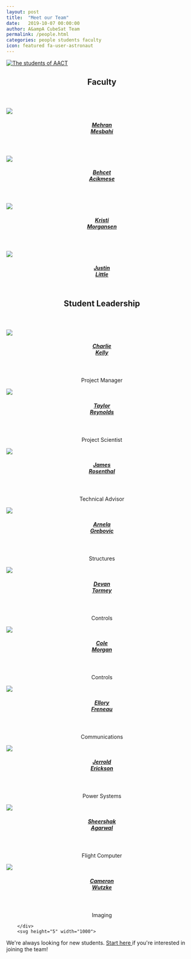 ```yaml
---
layout: post
title:  "Meet our Team"
date:   2019-10-07 00:00:00
author: A&ampA CubeSat Team
permalink: /people.html
categories: people students faculty
icon: featured fa-user-astronaut
---
```


<section>
    <div class="row half">
        <div class="31-2u">
            <div class="row">
                <div class="12u">
                    <section>
                        <a href="#" class="image featured">
                        <img src="images/teampic_2019-10-03.jpg" alt="The students of AACT">
                        </a>
                    </section>
                </div>
            </div>
        </div>
    </div>
</section>

<section class="wrapper style2">
	<div class="row half">
		<div class="31-2u">
			<header>
				<h2> <strong>Faculty</strong> </h2>
			</header>
			<div class="row">
				<div class="3u">
					<section>
						<a href="https://faculty.washington.edu/mesbahi/" class="image featured">
							<img src="images/mehran.jpg">
						</a>
						<center>
							<header><h5><a href="https://faculty.washington.edu/mesbahi/"> Mehran <br>Mesbahi </a></h5></header>
						</center>
					</section>
				</div>
				<div class="3u">
					<section>
						<a href="https://sites.google.com/a/uw.edu/uw_acl/home" class="image featured">
							<img src="images/behcet.jpg">
						</a>
						<center>
							<header><h5><a href="https://sites.google.com/a/uw.edu/uw_acl/home"> Behcet <br>Acikmese </a></h5></header>
						</center>
					</section>
				</div>
				<div class="3u">
					<section>
						<a href="https://www.aa.washington.edu/people/faculty/morgansen/" class="image featured">
							<img src="images/kristi.jpg">
						</a>
						<center>
							<header><h5><a href="https://www.aa.washington.edu/people/faculty/morgansen/"> Kristi <br>Morgansen </a></h5></header>
						</center>
					</section>
				</div>
				<div class="3u">
					<section>
						<a href="https://www.uwspacelab.com/people" class="image featured">
							<img src="images/Justin.png">
						</a>
						<center>
							<header><h5><a href="https://www.uwspacelab.com/people"> Justin <br>Little </a></h5></header>
						</center>
					</section>
				</div>
			</div>
		</div>
	</div>			
</section>
<section class="wrapper style2">
	<!-- <div class="row half"> -->
		<div class="31-2u">
			<header> 
				<h2> 
					<strong> Student Leadership </strong> 
				</h2> 
			</header>
			<div class="row">
				<div class="3u">
					<section>
						<a href="https://www.uwspacelab.com/people" class="image featured">
							<img src="images/Charlie.png">
						</a>
						<center>
							<header><h5><a href="https://www.uwspacelab.com/people"> Charlie <br>Kelly </a></h5></header>
						<p><center>Project Manager</center></p>
						</center>
					</section>
				</div>
				<div class="3u">
					<section>
						<a href="https://depts.washington.edu/uwrainlab/taylor/" class="image featured">
							<img src="images/taylor.jpg">
						</a>
						<center>
							<header><h5><a href="https://depts.washington.edu/uwrainlab/taylor/"> Taylor <br>Reynolds </a></h5></header>
							<p><center>Project Scientist</center></p>
						</center>
					</section>
				</div>
                <div class="3u">
                    <section>
                        <a href="https://www.linkedin.com/in/jamesdrosenthal/" class="image featured">
                            <img src="images/James.jpg">
                        </a>
                        <center>
                            <header><h5><a href="https://www.linkedin.com/in/jamesdrosenthal/">James <br>Rosenthal</a></h5></header>
                            <p><center>Technical Advisor</center></p>
                        </center>
                    </section>
                </div>
                <div class="3u">
                    <section>
                        <a href="https://www.linkedin.com/in/arnelagrebovic/" class="image featured">
                            <img src="images/Arnela.jpg">
                        </a>
                        <center>
                            <header><h5><a href="https://www.linkedin.com/in/arnelagrebovic/">Arnela <br>Grebovic</a></h5></header>
                            <p><center>Structures</center></p>
                        </center>
                    </section>
                </div>
            </div>
        <div class="row">
            <div class="3u">
                <section>
                    <a href="" class="image featured">
                        <img src="images/Devan.jpg">
                    </a>
                    <center>
                        <header><h5><a href="">Devan <br>Tormey</a></h5></header>
                        <p><center>Controls</center></p>
                    </center>
                </section>
            </div>
            <div class="3u">
                <section>
                    <a href="" class="image featured">
                        <img src="images/cole.jpg">
                    </a>
                    <center>
                        <header><h5><a href="">Cole <br>Morgan</a></h5></header>
                        <p><center>Controls</center></p>
                    </center>
                </section>
            </div>
            <div class="3u">
                <section>
                    <a href="" class="image featured">
                        <img src="images/Ellory.jpg">
                    </a>
                    <center>
                        <header><h5><a href="">Ellory <br>Freneau</a></h5></header>
                        <p><center>Communications</center></p>
                    </center>
                </section>
            </div>
            <div class="3u">
                <section>
                    <a href="" class="image featured">
                        <img src="images/Jerrold.png">
                    </a>
                    <center>
                        <header><h5><a href="">Jerrold <br>Erickson</a></h5></header>
                        <p><center>Power Systems</center></p>
                    </center>
                </section>
            </div>
        </div>
        <div class="row">
            <div class="3u">
                <section>
                    <a href="" class="image featured">
                        <img src="images/sheershak.jpg">
                    </a>
                    <center>
                        <header><h5><a href="">Sheershak <br>Agarwal</a></h5></header>
                        <p><center>Flight Computer</center></p>
                    </center>
                </section>
            </div>
            <div class="3u">
                <section>
                    <a href="" class="image featured">
                        <img src="images/cameron.jpg">
                    </a>
                    <center>
                        <header><h5><a href="">Cameron <br>Wutzke</a></h5></header>
                        <p><center>Imaging</center></p>
                    </center>
                </section>
            </div>
        </div>


		</div>
		<svg height="5" width="1000">
  <line x1="0" y1="0" x2="43em" y2="0" style="stroke:rgb(210,210,210);stroke-width:2" />
		</svg>
		    <div>
                <p> We're always looking for new students. <a href="/contact-students.html"> Start here </a> if you're interested in joining the team! </p>
            </div> 
	<!-- </div> -->
<!--
</section>
<section class="wrapper style2">
	<div class="31-2u">
		<header> <h2> <strong> Undergraduate Students </strong></h2></header>
			<p> List the undergraduate students, possibly with grouping into capstone project groups.</p>
	</div>
</section>
 -->
